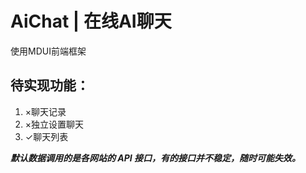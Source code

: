 # AiChat | 在线AI聊天
使用MDUI前端框架
## 待实现功能：
1. ×聊天记录
2. ×独立设置聊天
3. ✓聊天列表

***默认数据调用的是各网站的 API 接口，有的接口并不稳定，随时可能失效。***
